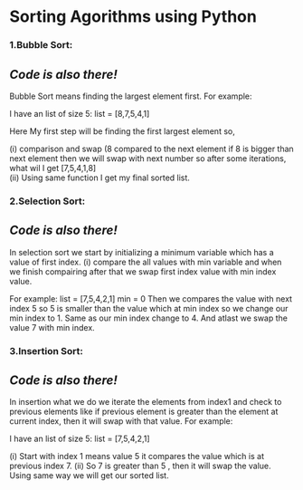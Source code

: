 <h1>Sorting Agorithms using Python</h1>
<h3>1.Bubble Sort:</h3><i><h2>Code is also there!</h2></i><p> Bubble Sort means finding the largest element first. For example:

I have an list of size 5:
list = [8,7,5,4,1]
</p>
Here My first step will be finding the first largest element so,

<p>(i) comparison and swap (8 compared to the next element if 8 is bigger than next element then we will swap with next number so after some iterations, what wil I get
 [7,5,4,1,8] <br>
(ii) Using same function I get my final sorted list.
</p>

<h3>2.Selection Sort:</h3><i><h2>Code is also there!</h2></i> <p>In selection sort we start by initializing a minimum variable which has a value of first index.
(i) compare the all values with min variable and when we finish compairing after that we swap first index value with min index value.

For example:
list = [7,5,4,2,1]
min = 0
Then we compares the value with next index 5 so 5 is smaller than the value which at min index so we change our min index to 1. Same as our min index change to 4.
And atlast we swap the value 7 with min index.
 </p>
<h3>3.Insertion Sort:</h3><i><h2>Code is also there!</h2></i><p>In insertion what we do we iterate the elements from index1 and check to previous elements like if previous element is greater than the element at current index, then it will swap with that value. For example:

I have an list of size 5:
list = [7,5,4,2,1]
</p>
<p>(i) Start with index 1 means value 5 it compares the value which is at previous index 7.
(ii) So 7 is greater than 5 , then it will swap the value. Using same way we will get our sorted list.
</p>
 
